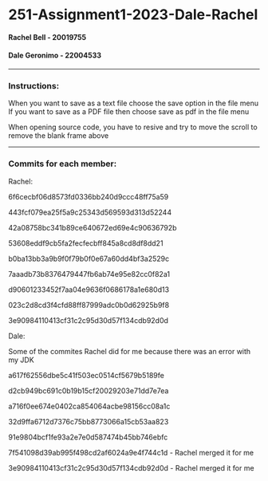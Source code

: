 # 251-Assignment1-2023-Dale-Rachel

#### Rachel Bell - 20019755
#### Dale Geronimo - 22004533
---
### Instructions:
When you want to save as a text file choose the save option in the file menu  
If you want to save as a PDF file then choose save as pdf in the file menu  

When opening source code, you have to resive and try to move the scroll to remove the blank frame above  

---
### Commits for each member:

Rachel:


6f6cecbf06d8573fd0336bb240d9ccc48ff75a59

443fcf079ea25f5a9c25343d569593d313d52244

42a08758bc341b89ce640672ed69e4c90636792b

53608eddf9cb5fa2fecfecbff845a8cd8df8dd21

b0ba13bb3a9b9f0f79b0f0e67a60dd4bf3a2529c

7aaadb73b8376479447fb6ab74e95e82cc0f82a1

d90601233452f7aa04e9636f0686178a1e680d13

023c2d8cd3f4cfd88ff87999adc0b0d62925b9f8

3e90984110413cf31c2c95d30d57f134cdb92d0d



Dale:


Some of the commites Rachel did for me because there was an error with my JDK

a617f62556dbe5c41f503ec0514cf5679b5189fe

d2cb949bc691c0b19b15cf20029203e71dd7e7ea

a716f0ee674e0402ca854064acbe98156cc08a1c

32d9ffa6712d7376c75bb8773066a15cb53aa823

91e9804bcf1fe93a2e7e0d587474b45bb746ebfc

7f541098d39ab995f498cd2af6024a9e4f744c1d - Rachel merged it for me  

3e90984110413cf31c2c95d30d57f134cdb92d0d - Rachel merged it for me
